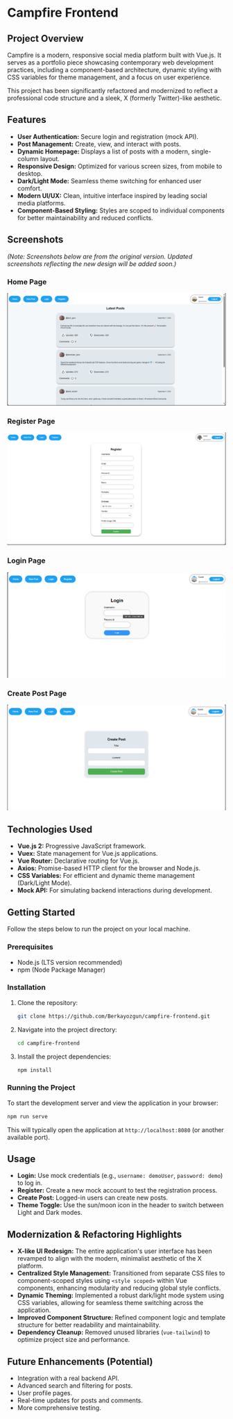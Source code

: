# Campfire Frontend

## Project Overview

Campfire is a modern, responsive social media platform built with Vue.js. It serves as a portfolio piece showcasing contemporary web development practices, including a component-based architecture, dynamic styling with CSS variables for theme management, and a focus on user experience.

This project has been significantly refactored and modernized to reflect a professional code structure and a sleek, X (formerly Twitter)-like aesthetic.

## Features

-   **User Authentication:** Secure login and registration (mock API).
-   **Post Management:** Create, view, and interact with posts.
-   **Dynamic Homepage:** Displays a list of posts with a modern, single-column layout.
-   **Responsive Design:** Optimized for various screen sizes, from mobile to desktop.
-   **Dark/Light Mode:** Seamless theme switching for enhanced user comfort.
-   **Modern UI/UX:** Clean, intuitive interface inspired by leading social media platforms.
-   **Component-Based Styling:** Styles are scoped to individual components for better maintainability and reduced conflicts.

## Screenshots

*(Note: Screenshots below are from the original version. Updated screenshots reflecting the new design will be added soon.)*

### Home Page

![Home Page](./screenshots/homepage.png)

### Register Page

![Register Page](./screenshots/register.png)

### Login Page

![Login Page](./screenshots/login.png)

### Create Post Page

![Create Post Page](./screenshots/createpost.png)

## Technologies Used

-   **Vue.js 2:** Progressive JavaScript framework.
-   **Vuex:** State management for Vue.js applications.
-   **Vue Router:** Declarative routing for Vue.js.
-   **Axios:** Promise-based HTTP client for the browser and Node.js.
-   **CSS Variables:** For efficient and dynamic theme management (Dark/Light Mode).
-   **Mock API:** For simulating backend interactions during development.

## Getting Started

Follow the steps below to run the project on your local machine.

### Prerequisites

-   Node.js (LTS version recommended)
-   npm (Node Package Manager)

### Installation

1.  Clone the repository:

    ```bash
    git clone https://github.com/Berkayozgun/campfire-frontend.git
    ```

2.  Navigate into the project directory:

    ```bash
    cd campfire-frontend
    ```

3.  Install the project dependencies:

    ```bash
    npm install
    ```

### Running the Project

To start the development server and view the application in your browser:

```bash
npm run serve
```

This will typically open the application at `http://localhost:8080` (or another available port).

## Usage

-   **Login:** Use mock credentials (e.g., `username: demoUser`, `password: demo`) to log in.
-   **Register:** Create a new mock account to test the registration process.
-   **Create Post:** Logged-in users can create new posts.
-   **Theme Toggle:** Use the sun/moon icon in the header to switch between Light and Dark modes.

## Modernization & Refactoring Highlights

-   **X-like UI Redesign:** The entire application's user interface has been revamped to align with the modern, minimalist aesthetic of the X platform.
-   **Centralized Style Management:** Transitioned from separate CSS files to component-scoped styles using `<style scoped>` within Vue components, enhancing modularity and reducing global style conflicts.
-   **Dynamic Theming:** Implemented a robust dark/light mode system using CSS variables, allowing for seamless theme switching across the application.
-   **Improved Component Structure:** Refined component logic and template structure for better readability and maintainability.
-   **Dependency Cleanup:** Removed unused libraries (`vue-tailwind`) to optimize project size and performance.

## Future Enhancements (Potential)

-   Integration with a real backend API.
-   Advanced search and filtering for posts.
-   User profile pages.
-   Real-time updates for posts and comments.
-   More comprehensive testing.